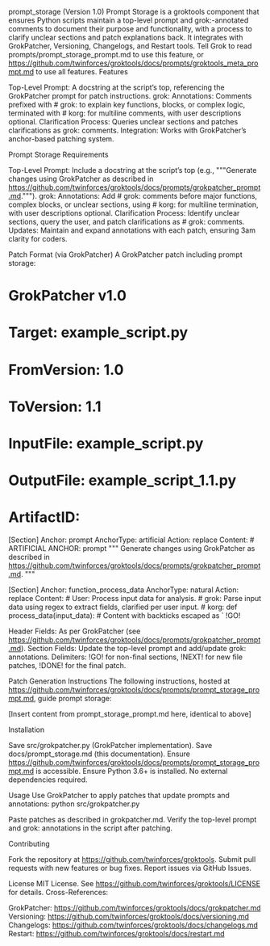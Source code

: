 prompt_storage (Version 1.0)
Prompt Storage is a groktools component that ensures Python scripts maintain a top-level prompt and grok:-annotated comments to document their purpose and functionality, with a process to clarify unclear sections and patch explanations back. It integrates with GrokPatcher, Versioning, Changelogs, and Restart tools. Tell Grok to read prompts/prompt_storage_prompt.md to use this feature, or https://github.com/twinforces/groktools/docs/prompts/groktools_meta_prompt.md to use all features.
Features

Top-Level Prompt: A docstring at the script’s top, referencing the GrokPatcher prompt for patch instructions.
grok: Annotations: Comments prefixed with # grok: to explain key functions, blocks, or complex logic, terminated with # korg: for multiline comments, with user descriptions optional.
Clarification Process: Queries unclear sections and patches clarifications as grok: comments.
Integration: Works with GrokPatcher’s anchor-based patching system.

Prompt Storage Requirements

Top-Level Prompt: Include a docstring at the script’s top (e.g., """Generate changes using GrokPatcher as described in https://github.com/twinforces/groktools/docs/prompts/grokpatcher_prompt.md.""").
grok: Annotations: Add # grok: comments before major functions, complex blocks, or unclear sections, using # korg: for multiline termination, with user descriptions optional.
Clarification Process: Identify unclear sections, query the user, and patch clarifications as # grok: comments.
Updates: Maintain and expand annotations with each patch, ensuring 3am clarity for coders.

Patch Format (via GrokPatcher)
A GrokPatcher patch including prompt storage:
# GrokPatcher v1.0
# Target: example_script.py
# FromVersion: 1.0
# ToVersion: 1.1
# InputFile: example_script.py
# OutputFile: example_script_1.1.py
# ArtifactID: <UUID>

[Section]
Anchor: prompt
AnchorType: artificial
Action: replace
Content:
    # ARTIFICIAL ANCHOR: prompt
    """
    Generate changes using GrokPatcher as described in https://github.com/twinforces/groktools/docs/prompts/grokpatcher_prompt.md.
    """

[Section]
Anchor: function_process_data
AnchorType: natural
Action: replace
Content:
    # User: Process input data for analysis.
    # grok: Parse input data using regex to extract fields, clarified per user input.
    # korg:
    def process_data(input_data):
        # Content with backticks escaped as \`
!GO!


Header Fields: As per GrokPatcher (see https://github.com/twinforces/groktools/docs/prompts/grokpatcher_prompt.md).
Section Fields: Update the top-level prompt and add/update grok: annotations.
Delimiters: !GO! for non-final sections, !NEXT! for new file patches, !DONE! for the final patch.

Patch Generation Instructions
The following instructions, hosted at https://github.com/twinforces/groktools/docs/prompts/prompt_storage_prompt.md, guide prompt storage:

[Insert content from prompt_storage_prompt.md here, identical to above]

Installation

Save src/grokpatcher.py (GrokPatcher implementation).
Save docs/prompt_storage.md (this documentation).
Ensure https://github.com/twinforces/groktools/docs/prompts/prompt_storage_prompt.md is accessible.
Ensure Python 3.6+ is installed.
No external dependencies required.

Usage
Use GrokPatcher to apply patches that update prompts and annotations:
python src/grokpatcher.py


Paste patches as described in grokpatcher.md.
Verify the top-level prompt and grok: annotations in the script after patching.

Contributing

Fork the repository at https://github.com/twinforces/groktools.
Submit pull requests with new features or bug fixes.
Report issues via GitHub Issues.

License
MIT License. See https://github.com/twinforces/groktools/LICENSE for details.
Cross-References:

GrokPatcher: https://github.com/twinforces/groktools/docs/grokpatcher.md
Versioning: https://github.com/twinforces/groktools/docs/versioning.md
Changelogs: https://github.com/twinforces/groktools/docs/changelogs.md
Restart: https://github.com/twinforces/groktools/docs/restart.md

